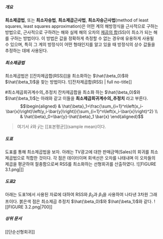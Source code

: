 ##### 개요
**최소제곱법**, 또는 **최소자승법**, **최소제곱근사법**, **최소자승근사법**(method of least squares, least squares approximation)은 어떤 계의 해방정식을 근사적으로 구하는 방법으로, 근사적으로 구하려는 해와 실제 해의 오차의 [제곱의 합](https://ko.wikipedia.org/wiki/%EC%A0%9C%EA%B3%B1%EC%9D%98_%ED%95%A9 "제곱의 합")(SS)이 최소가 되는 해를 구하는 방법이다.
이 방법은 값을 정확하게 측정할 수 없는 경우에 유용하게 사용될 수 있으며, 특히 그 계의 방정식이 어떤 형태인지를 알고 있을 때 방정식의 상수 값들을 추정하는 데에 사용된다.

##### 최소제곱법
최소제곱법은 [[잔차제곱합(RSS)]]을 최소화하는  $\hat{\beta_0}$와 $\hat{\beta_1}$을 찾는 방법이다.
![[잔차제곱합(RSS) | full no-title]]

#최소제곱회귀계수의_추정치
잔차제곱합을 최소화 하는   $\hat{\beta_0}$와 $\hat{\beta_1}$는 아래와 같고 이들을 **최소제곱회귀계수의_추정치** 라고 부른다.
$$\begin{aligned}
& \hat{\beta}_1=\frac{\sum_{i=1}^n\left(x_i-\bar{x}\right)\left(y_i-\bar{y}\right)}{\sum_{i=1}^n\left(x_i-\bar{x}\right)^2} \\
& \hat{\beta}_0=\bar{y}-\hat{\beta}_1 \bar{x}
\end{aligned}$$
> 여기서 $\bar{x}$와 $\bar{y}$는 [[표본평균]](sample mean)이다.


##### 도표
도표를 통해 최소제곱법을 보자.
아래는 TV광고에 대한 판매금액(Sales)의 회귀를 최소제곱법으로 적합한 것이다. 각 점은 데이터이며 회색선은 오차를 나태내며 이 오차들의 제곱을 평균하여 절충함으로써 RSS를 최소화하는 선형회귀를 산출하였다.
![[FIGURE 3.1.png|]]

##### 도표2
아래는 도표1에서 사용된 자료에 대하여 RSS와 $\beta_0$과 $\beta_1$을 사용하여 나타낸 3차원 그래프이다.
붉은색 점은 최소제곱 추정치 $\hat{\beta_0}$와 $\hat{\beta_1}$와 같다.
![[FIGURE 3.2.png|700]]

##### 상위 문서
[[단순선형회귀]]